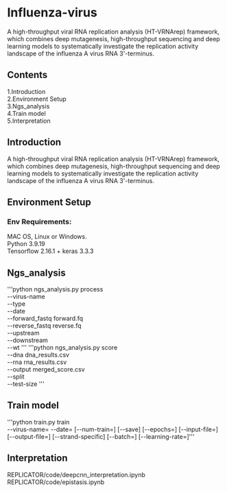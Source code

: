 # Influenza-virus
A high-throughput viral RNA replication analysis (HT-VRNArep) framework, which combines deep mutagenesis, high-throughput sequencing and deep learning models to systematically investigate the replication activity landscape of the influenza A virus RNA 3'-terminus.
## Contents
1.Introduction  
2.Environment Setup  
3.Ngs_analysis  
4.Train model  
5.Interpretation  
## Introduction
A high-throughput viral RNA replication analysis (HT-VRNArep) framework, which combines deep mutagenesis, high-throughput sequencing and deep learning models to systematically investigate the replication activity landscape of the influenza A virus RNA 3'-terminus.
## Environment Setup
### Env Requirements:
MAC OS, Linux or Windows.   
Python 3.9.19  
Tensorflow 2.16.1 + keras 3.3.3  
## Ngs_analysis
'''python ngs_analysis.py process \
  --virus-name <str> \
  --type <str> \
  --date <str> \
  --forward_fastq forward.fq \
  --reverse_fastq reverse.fq \
  --upstream <str> \
  --downstream <str> \
  --wt <str>'''
  '''python ngs_analysis.py score \
  --dna dna_results.csv \
  --rna rna_results.csv \
  --output merged_score.csv \
  --split \
  --test-size <float>'''
  ## Train model
  '''python train.py <model> train  
  --virus-name=<str> 
  --date=<str> 
  [--num-train=<int>] 
  [--save] 
  [--epochs=<int>] 
  [--input-file=<str>] 
  [--output-file=<str>] 
  [--strand-specific] 
  [--batch=<int>]
  [--learning-rate=<float>]'''
  ## Interpretation
  REPLICATOR/code/deepcnn_interpretation.ipynb  
  REPLICATOR/code/epistasis.ipynb  
